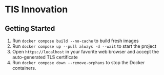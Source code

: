 # TIS Innovation 


## Getting Started

1. Run `docker compose build --no-cache` to build fresh images
2. Run `docker compose up --pull always -d --wait` to start the project
3. Open `https://localhost` in your favorite web browser and accept the auto-generated TLS certificate
4. Run `docker compose down --remove-orphans` to stop the Docker containers.
